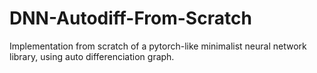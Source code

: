 # DNN-Autodiff-From-Scratch
Implementation from scratch of a pytorch-like minimalist neural network library, using auto differenciation graph.
